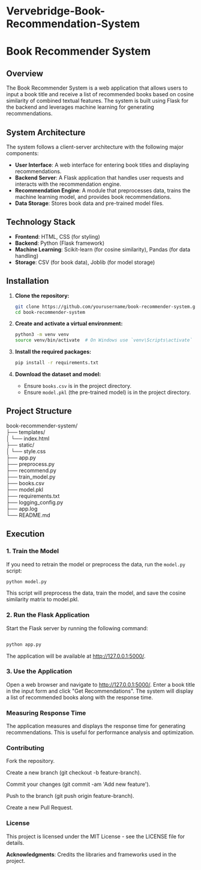 # Vervebridge-Book-Recommendation-System
# Book Recommender System

## Overview
The Book Recommender System is a web application that allows users to input a book title and receive a list of recommended books based on cosine similarity of combined textual features. The system is built using Flask for the backend and leverages machine learning for generating recommendations.

## System Architecture
The system follows a client-server architecture with the following major components:
- **User Interface**: A web interface for entering book titles and displaying recommendations.
- **Backend Server**: A Flask application that handles user requests and interacts with the recommendation engine.
- **Recommendation Engine**: A module that preprocesses data, trains the machine learning model, and provides book recommendations.
- **Data Storage**: Stores book data and pre-trained model files.

## Technology Stack
- **Frontend**: HTML, CSS (for styling)
- **Backend**: Python (Flask framework)
- **Machine Learning**: Scikit-learn (for cosine similarity), Pandas (for data handling)
- **Storage**: CSV (for book data), Joblib (for model storage)

## Installation

1. **Clone the repository:**
    ```bash
    git clone https://github.com/yourusername/book-recommender-system.git
    cd book-recommender-system
    ```

2. **Create and activate a virtual environment:**
    ```bash
    python3 -m venv venv
    source venv/bin/activate  # On Windows use `venv\Scripts\activate`
    ```

3. **Install the required packages:**
    ```bash
    pip install -r requirements.txt
    ```

4. **Download the dataset and model:**
    - Ensure `books.csv` is in the project directory.
    - Ensure `model.pkl` (the pre-trained model) is in the project directory.

## Project Structure

book-recommender-system/ <br>
├── templates/<br>
│   └── index.html<br>
├── static/<br>
│   └── style.css<br>
├── app.py<br>
├── preprocess.py<br>
├── recommend.py<br>
├── train_model.py<br>
├── books.csv<br>
├── model.pkl<br>
├── requirements.txt<br>
├── logging_config.py<br>
├── app.log<br>
└── README.md<br>


## Execution

### 1. Train the Model
If you need to retrain the model or preprocess the data, run the `model.py` script:
```bash
python model.py
```
This script will preprocess the data, train the model, and save the cosine similarity matrix to model.pkl.

### 2. Run the Flask Application
Start the Flask server by running the following command:

``` bash 

python app.py
```
The application will be available at http://127.0.0.1:5000/.

### 3. Use the Application
Open a web browser and navigate to http://127.0.0.1:5000/.
Enter a book title in the input form and click "Get Recommendations".
The system will display a list of recommended books along with the response time.
 ### Measuring Response Time
The application measures and displays the response time for generating recommendations. This is useful for performance analysis and optimization.

### Contributing
Fork the repository.

Create a new branch (git checkout -b feature-branch).

Commit your changes (git commit -am 'Add new feature').

Push to the branch (git push origin feature-branch).

Create a new Pull Request.

### License
This project is licensed under the MIT License - see the LICENSE file for details.

**Acknowledgments**: Credits the libraries and frameworks used in the project.

